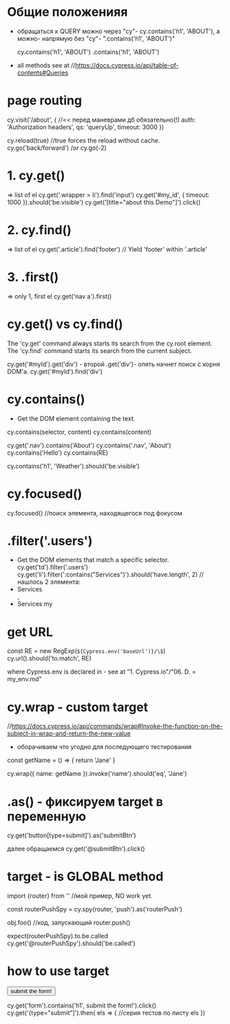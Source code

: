 # Общие положенияя
- обращаться к QUERY можно через "cy"- cy.contains('h1', 'ABOUT'), 
  а можно- напрямую без "cy"- ".contains('h1', 'ABOUT')"

  cy.contains('h1', 'ABOUT')
  .contains('h1', 'ABOUT')


- all methods see at
//https://docs.cypress.io/api/table-of-contents#Queries


# page routing
cy.visit('/about', {             //<< перед маневрами дб обязательно(!)
  auth: 'Authorization headers', 
  qs: 'queryUp',
  timeout: 3000
})

cy.reload(true)                  //true forces the reload without cache.         
cy.go('back/forward')   /or
cy.go(-2)



# 1. cy.get()
=> list of el
cy.get('.wrapper > li').find('input')
cy.get('#my_id', { timeout: 1000 }).should('be.visible')
cy.get('[title="about this Demo"]').click()




# 2. cy.find()
=> list of el
cy.get('.article').find('footer')      // Yield 'footer' within '.article'



# 3. .first()
=> only 1, first el
cy.get('nav a').first()



# cy.get() vs cy.find()
The 'cy.get' command always starts its search from the cy.root element.
The 'cy.find' command starts its search from the current subject.

cy.get('#myId').get('div')    - второй .get('div')- опять начнет поиск с корня DOM'a.
cy.get('#myId').find('div')




# cy.contains()
- Get the DOM element containing the text.

cy.contains(selector, content)
cy.contains(content)

cy.get('.nav').contains('About') 
cy.contains('.nav', 'About') 
cy.contains('Hello') 
cy.contains(RE)

cy.contains('h1', 'Weather').should('be.visible')






# cy.focused()
cy.focused()     //поиск элемента, находящегося под фокусом





# .filter('.users')
- Get the DOM elements that match a specific selector.
cy.get('td').filter('.users') 
cy.get('li').filter(':contains("Services")').should('have.length', 2)    //нашлось 2 элемента: <li>Services</li>, <li>Services my</li>





# get URL
const RE = new RegExp(`${Cypress.env('baseUrl')}/\$`)
cy.url().should('to.match', RE)

where Cypress.env is declared in - see at
"1. Cypress.io"/"06. D. = my_env.md"





# cy.wrap - сustom target
//https://docs.cypress.io/api/commands/wrap#Invoke-the-function-on-the-subject-in-wrap-and-return-the-new-value
- оборачиваем что угодно для последующего тестирования

const getName = () => {
return 'Jane'
}

cy.wrap({ name: getName }).invoke('name').should('eq', 'Jane')




# .as() - фиксируем target в переменную
cy.get('button[type=submit]').as('submitBtn')

далее обращаемся
cy.get('@submitBtn').click()





# target - is GLOBAL method
import {router} from ''             //мой пример, NO work yet.

const routerPushSpy = cy.spy(router, 'push').as('routerPush')

obj.foo()  //код, запускающий router.push()

expect(routerPushSpy).to.be.called
cy.get('@routerPushSpy').should('be.called')





# how to use target
<div>
  <form>
    <input type="submit" value="submit the form!" />
  </form>
</div>

cy.get('form').contains('h1', submit the form!').click()
cy.get('{type="submit"]').then( els => {
  //серия тестов по листу els
})




